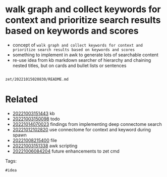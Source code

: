 # walk graph and collect keywords for context and prioritize search results based on keywords and scores

- concept of `walk graph and collect keywords for context and prioritize search results based on keywords and scores`
- something to implement in awk to generate lots of searchable content
- re-use idea from kb markdown searcher of hierarchy and chaining nested titles, but on cards and bullet lists or sentences

```
```

` zet/20221015020830/README.md `

# Related

- [20221003151443](/zet/20221003151443/README.md) kb
- [20221003150098](/zet/20221003150098/README.md) todo
- [20221014070023](/zet/20221014070023/README.md) findings from implementing deep connectome search
- [20221012102820](/zet/20221012102820/README.md) use connectome for context and keyword during spawn
- [20221008215400](/zet/20221008215400/README.md) file
- [20221003151338](/zet/20221003151338/README.md) awk scripting
- [20221006084204](/zet/20221006084204/README.md) future enhancements to zet cmd

Tags:

    #idea
